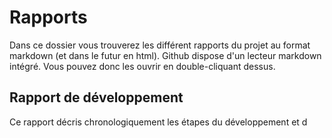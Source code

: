 # Rapports
Dans ce dossier vous trouverez les différent rapports du projet au format markdown (et dans le futur en html). Github dispose d'un lecteur markdown intégré. Vous pouvez  donc les ouvrir en double-cliquant dessus.
## Rapport de développement
Ce rapport décris chronologiquement les étapes du développement et d
<!--stackedit_data:
eyJoaXN0b3J5IjpbMjc3Njc1NDY1XX0=
-->